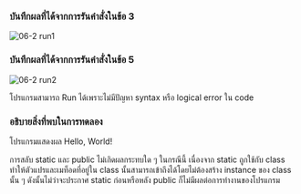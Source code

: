 ### บันทึกผลที่ได้จากการรันคำสั่งในข้อ 3
![06-2 run1](https://github.com/kanoksiriboonkam/03376836-OOP-2566-Lab-06/assets/144196048/3fd317c3-cb7f-4bc5-91d5-c903aa1b1996)


### บันทึกผลที่ได้จากการรันคำสั่งในข้อ 5
![06-2 run2](https://github.com/kanoksiriboonkam/03376836-OOP-2566-Lab-06/assets/144196048/88d435ec-d319-4aff-8f49-4a635be38543)


โปรแกรมสามารถ Run ได้เพราะไม่มีปัญหา syntax หรือ logical error ใน code
### อธิบายสิ่งที่พบในการทดลอง
โปรแกรมแสดงผล Hello, World!

การสลับ static และ public ไม่เกิดผลกระทบใด ๆ ในกรณีนี้ เนื่องจาก static ถูกใช้กับ class ทำให้ตัวแปรและเมท็อดที่อยู่ใน class นั้นสามารถเข้าถึงได้โดยไม่ต้องสร้าง instance ของ class นั้น ๆ ดังนั้นไม่ว่าจะประกาศ static ก่อนหรือหลัง public ก็ไม่มีผลต่อการทำงานของโปรแกรม
